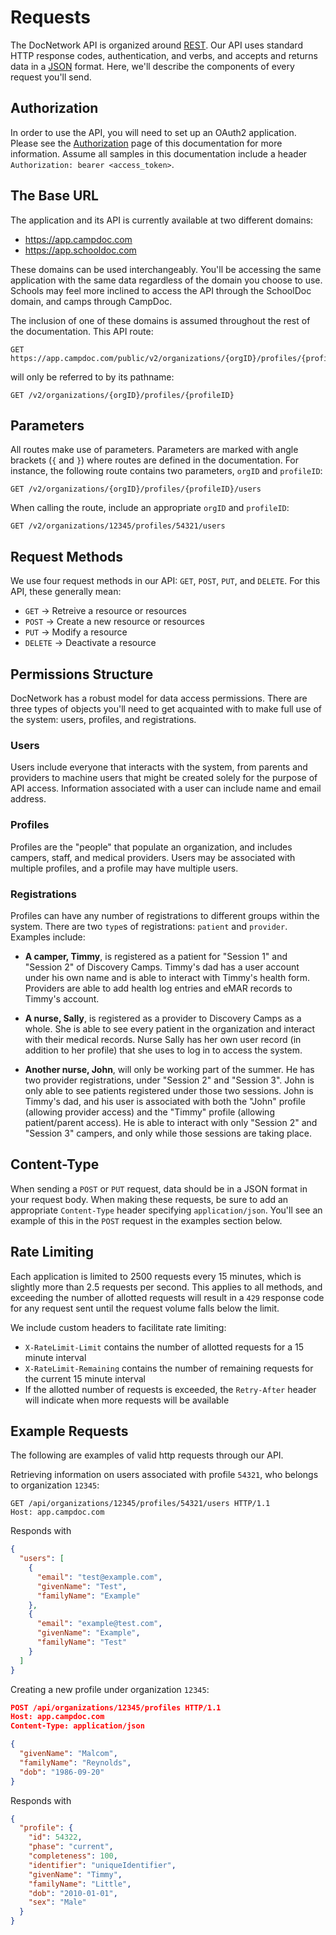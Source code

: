 # Requests

The DocNetwork API is organized around [REST](https://en.wikipedia.org/wiki/Representational_state_transfer). Our API uses standard HTTP response codes, authentication, and verbs, and accepts and returns data in a [JSON](https://en.wikipedia.org/wiki/JSON) format. Here, we'll describe the components of every request you'll send.

## Authorization

In order to use the API, you will need to set up an OAuth2 application. Please see the [Authorization](./oauth.md) page of this documentation for more information. Assume all samples in this documentation include a header `Authorization: bearer <access_token>`.

## The Base URL

The application and its API is currently available at two different domains:

- https://app.campdoc.com
- https://app.schooldoc.com

These domains can be used interchangeably.  You'll be accessing the same application with the same data regardless of the domain you choose to use.  Schools may feel more inclined to access the API through the SchoolDoc domain, and camps through CampDoc.

The inclusion of one of these domains is assumed throughout the rest of the documentation.  This API route:

```
GET https://app.campdoc.com/public/v2/organizations/{orgID}/profiles/{profileID}
```

will only be referred to by its pathname:

```
GET /v2/organizations/{orgID}/profiles/{profileID}
```

## Parameters

All routes make use of parameters. Parameters are marked with angle brackets (`{` and `}`) where routes are defined in the documentation.  For instance, the following route contains two parameters, `orgID` and `profileID`:

```
GET /v2/organizations/{orgID}/profiles/{profileID}/users
```

When calling the route, include an appropriate `orgID` and `profileID`:

```
GET /v2/organizations/12345/profiles/54321/users
```

## Request Methods

We use four request methods in our API: `GET`, `POST`, `PUT`, and `DELETE`.  For this API, these generally mean:

- `GET` &rarr; Retreive a resource or resources
- `POST` &rarr; Create a new resource or resources
- `PUT` &rarr; Modify a resource
- `DELETE` &rarr; Deactivate a resource

## Permissions Structure

DocNetwork has a robust model for data access permissions.  There are three types of objects you'll need to get acquainted with to make full use of the system: users, profiles, and registrations.

### Users

Users include everyone that interacts with the system, from parents and providers to machine users that might be created solely for the purpose of API access.  Information associated with a user can include name and email address.

### Profiles

Profiles are the "people" that populate an organization, and includes campers, staff, and medical providers. Users may be associated with multiple profiles, and a profile may have multiple users.

### Registrations

Profiles can have any number of registrations to different groups within the system. There are two `type`s of registrations: `patient` and `provider`.  Examples include:

- **A camper, Timmy**, is registered as a patient for "Session 1" and "Session 2" of Discovery Camps. Timmy's dad has a user account under his own name and is able to interact with Timmy's health form. Providers are able to add health log entries and eMAR records to Timmy's account.

- **A nurse, Sally**, is registered as a provider to Discovery Camps as a whole.  She is able to see every patient in the organization and interact with their medical records.  Nurse Sally has her own user record (in addition to her profile) that she uses to log in to access the system.

- **Another nurse, John**, will only be working part of the summer.  He has two provider registrations, under "Session 2" and "Session 3".  John is only able to see patients registered under those two sessions.  John is Timmy's dad, and his user is associated with both the "John" profile (allowing provider access) and the "Timmy" profile (allowing patient/parent access).  He is able to interact with only "Session 2" and "Session 3" campers, and only while those sessions are taking place.

## Content-Type

When sending a `POST` or `PUT` request, data should be in a JSON format in your request body.  When making these requests, be sure to add an appropriate `Content-Type` header specifying `application/json`.  You'll see an example of this in the `POST` request in the examples section below.

## Rate Limiting

Each application is limited to 2500 requests every 15 minutes, which is slightly more than 2.5 requests per second. This applies to all methods, and exceeding the number of allotted requests will result in a `429` response code for any request sent until the request volume falls below the limit.

We include custom headers to facilitate rate limiting:
- `X-RateLimit-Limit` contains the number of allotted requests for a 15 minute interval
- `X-RateLimit-Remaining` contains the number of remaining requests for the current 15 minute interval
- If the allotted number of requests is exceeded, the `Retry-After` header will indicate when more requests will be available

## Example Requests

The following are examples of valid http requests through our API.

Retrieving information on users associated with profile `54321`, who belongs to organization `12345`:

```
GET /api/organizations/12345/profiles/54321/users HTTP/1.1
Host: app.campdoc.com
```

Responds with
```json
{
  "users": [
    {
      "email": "test@example.com",
      "givenName": "Test",
      "familyName": "Example"
    },
    {
      "email": "example@test.com",
      "givenName": "Example",
      "familyName": "Test"
    }
  ]
}
```

Creating a new profile under organization `12345`:

```json
POST /api/organizations/12345/profiles HTTP/1.1
Host: app.campdoc.com
Content-Type: application/json

{
  "givenName": "Malcom",
  "familyName": "Reynolds",
  "dob": "1986-09-20"
}
```
Responds with
```json
{
  "profile": {
    "id": 54322,
    "phase": "current",
    "completeness": 100,
    "identifier": "uniqueIdentifier",
    "givenName": "Timmy",
    "familyName": "Little",
    "dob": "2010-01-01",
    "sex": "Male"
  }
}
```
